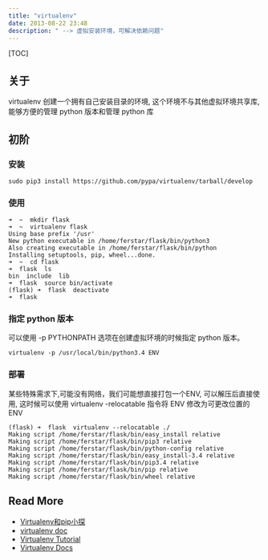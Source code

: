 ```yaml
---
title: "virtualenv"
date: 2013-08-22 23:48
description: " --> 虚拟安装环境，可解决依赖问题"
---
```


[TOC]

## 关于

virtualenv 创建一个拥有自己安装目录的环境, 这个环境不与其他虚拟环境共享库, 能够方便的管理 python 版本和管理 python 库

## 初阶

### 安装

`sudo pip3 install https://github.com/pypa/virtualenv/tarball/develop`

### 使用

```
➜  ~  mkdir flask
➜  ~  virtualenv flask 
Using base prefix '/usr'
New python executable in /home/ferstar/flask/bin/python3
Also creating executable in /home/ferstar/flask/bin/python
Installing setuptools, pip, wheel...done.
➜  ~  cd flask 
➜  flask  ls
bin  include  lib
➜  flask  source bin/activate
(flask) ➜  flask  deactivate
➜  flask
```

### 指定 python 版本

可以使用 -p PYTHONPATH 选项在创建虚拟环境的时候指定 python 版本。

`virtualenv -p /usr/local/bin/python3.4 ENV`

### 部署

某些特殊需求下,可能没有网络，我们可能想直接打包一个ENV, 可以解压后直接使用, 这时候可以使用 virtualenv -relocatable 指令将 ENV 修改为可更改位置的 ENV

```
(flask) ➜  flask  virtualenv --relocatable ./
Making script /home/ferstar/flask/bin/easy_install relative
Making script /home/ferstar/flask/bin/pip3 relative
Making script /home/ferstar/flask/bin/python-config relative
Making script /home/ferstar/flask/bin/easy_install-3.4 relative
Making script /home/ferstar/flask/bin/pip3.4 relative
Making script /home/ferstar/flask/bin/pip relative
Making script /home/ferstar/flask/bin/wheel relative

```

## Read More ##

* [Virtualenv和pip小探](http://mengzhuo.org/blog/virtualenv%E5%92%8Cpip%E5%B0%8F%E6%8E%A2.html)
* [virtualenv doc](https://virtualenv-chinese-docs.readthedocs.org/en/latest/)
* [Virtualenv Tutorial](http://simononsoftware.com/virtualenv-tutorial/)
* [Virtualenv Docs](https://virtualenv.pypa.io/en/latest/installation.html)
